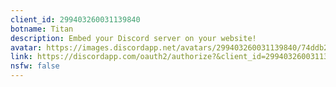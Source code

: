 ```yaml
---
client_id: 299403260031139840
botname: Titan
description: Embed your Discord server on your website!
avatar: https://images.discordapp.net/avatars/299403260031139840/74ddb2dc7aea181b59056a2231b03d04.png
link: https://discordapp.com/oauth2/authorize?&client_id=299403260031139840&scope=bot&permissions=641195117
nsfw: false
---
```

